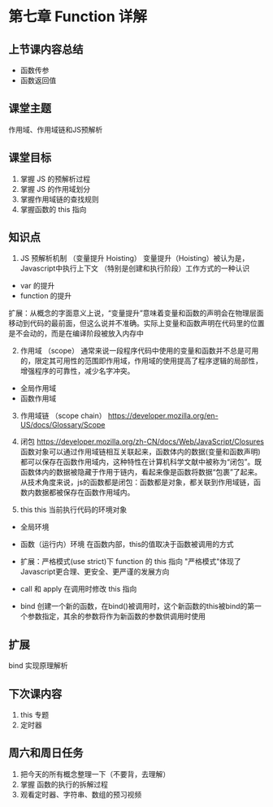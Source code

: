 # 第七章 Function 详解

## 上节课内容总结
- 函数传参
- 函数返回值

## 课堂主题
作用域、作用域链和JS预解析

## 课堂目标
1. 掌握 JS 的预解析过程
2. 掌握 JS 的作用域划分
3. 掌握作用域链的查找规则
4. 掌握函数的 this 指向

## 知识点
1. JS 预解析机制 （变量提升 Hoisting）
变量提升（Hoisting）被认为是， Javascript中执行上下文 （特别是创建和执行阶段）工作方式的一种认识

- var 的提升
- function 的提升

扩展：从概念的字面意义上说，“变量提升”意味着变量和函数的声明会在物理层面移动到代码的最前面，但这么说并不准确。实际上变量和函数声明在代码里的位置是不会动的，而是在编译阶段被放入内存中  

2. 作用域 （scope）
通常来说一段程序代码中使用的变量和函数并不总是可用的，限定其可用性的范围即作用域，作用域的使用提高了程序逻辑的局部性，增强程序的可靠性，减少名字冲突。

- 全局作用域
- 函数作用域

3. 作用域链 （scope chain）
https://developer.mozilla.org/en-US/docs/Glossary/Scope


4. 闭包
https://developer.mozilla.org/zh-CN/docs/Web/JavaScript/Closures
函数对象可以通过作用域链相互关联起来，函数体内的数据(变量和函数声明)都可以保存在函数作用域内，这种特性在计算机科学文献中被称为“闭包”。既函数体内的数据被隐藏于作用于链内，看起来像是函数将数据“包裹”了起来。从技术角度来说，js的函数都是闭包：函数都是对象，都关联到作用域链，函数内数据都被保存在函数作用域内。

5. this
this 当前执行代码的环境对象
- 全局环境
- 函数（运行内）环境
  在函数内部，this的值取决于函数被调用的方式

- 扩展：严格模式(use strict)下 function 的 this 指向
  "严格模式"体现了Javascript更合理、更安全、更严谨的发展方向

- call 和 apply
  在调用时修改 this 指向

- bind
  创建一个新的函数，在bind()被调用时，这个新函数的this被bind的第一个参数指定，其余的参数将作为新函数的参数供调用时使用

## 扩展
bind 实现原理解析

## 下次课内容
1. this 专题
2. 定时器

## 周六和周日任务
1. 把今天的所有概念整理一下（不要背，去理解）
2. 掌握 函数的执行的拆解过程
3. 观看定时器、字符串、数组的预习视频

